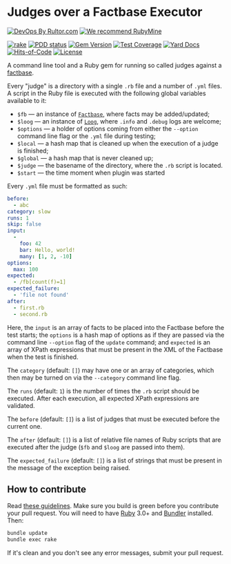 # Judges over a Factbase Executor

[![DevOps By Rultor.com](http://www.rultor.com/b/yegor256/judges)](http://www.rultor.com/p/yegor256/judges)
[![We recommend RubyMine](https://www.elegantobjects.org/rubymine.svg)](https://www.jetbrains.com/ruby/)

[![rake](https://github.com/yegor256/judges/actions/workflows/rake.yml/badge.svg)](https://github.com/yegor256/judges/actions/workflows/rake.yml)
[![PDD status](http://www.0pdd.com/svg?name=yegor256/judges)](http://www.0pdd.com/p?name=yegor256/judges)
[![Gem Version](https://badge.fury.io/rb/judges.svg)](http://badge.fury.io/rb/judges)
[![Test Coverage](https://img.shields.io/codecov/c/github/yegor256/judges.svg)](https://codecov.io/github/yegor256/judges?branch=master)
[![Yard Docs](http://img.shields.io/badge/yard-docs-blue.svg)](http://rubydoc.info/github/yegor256/judges/master/frames)
[![Hits-of-Code](https://hitsofcode.com/github/yegor256/judges)](https://hitsofcode.com/view/github/yegor256/judges)
[![License](https://img.shields.io/badge/license-MIT-green.svg)](https://github.com/yegor256/judges/blob/master/LICENSE.txt)

A command line tool and a Ruby gem for running so called judges against a
[factbase](https://github.com/yegor256/factbase).

Every "judge" is a directory with a single `.rb` file and a number
of `.yml` files. A script in the Ruby file is executed with the following
global variables available to it:

* `$fb` — an instance
  of [`Factbase`](https://www.rubydoc.info/gems/factbase/0.0.22/Factbase),
  where facts may be added/updated;
* `$loog` — an instance
  of [`Loog`](https://www.rubydoc.info/gems/loog/0.5.1/Loog),
  where `.info` and `.debug` logs are welcome;
* `$options` — a holder of options coming from either the `--option` command
  line flag or the `.yml` file during testing;
* `$local` — a hash map that is cleaned up when the execution of
  a judge is finished;
* `$global` — a hash map that is never cleaned up;
* `$judge` — the basename of the directory, where the `.rb` script is located.
* `$start` — the time moment when plugin was started

Every `.yml` file must be formatted as such:

```yaml
before:
  - abc
category: slow
runs: 1
skip: false
input:
  -
    foo: 42
    bar: Hello, world!
    many: [1, 2, -10]
options:
  max: 100
expected:
  - /fb[count(f)=1]
expected_failure:
  - 'file not found'
after:
  - first.rb
  - second.rb
```

Here, the `input` is an array of facts to be placed into the Factbase before
the test starts; the `options` is a hash map of options as if they are passed
via the command line `--option` flag of the `update` command; and `expected` is
an array of XPath expressions that must be present in the XML of the Factbase
when the test is finished.

The `category` (default: `[]`) may have one or an array of categories,
which then may be turned on via the `--category` command line flag.

The `runs` (default: `1`) is the number of times the `.rb` script should
be executed. After each execution, all expected XPath expressions are validated.

The `before` (default: `[]`) is a list of judges that must be executed before
the current one.

The `after` (default: `[]`) is a list of relative file names
of Ruby scripts that are executed after the judge
(`$fb` and `$loog` are passed into them).

The `expected_failure` (default: `[]`) is a list of strings that must
be present in the message of the exception being raised.

## How to contribute

Read
[these guidelines](https://www.yegor256.com/2014/04/15/github-guidelines.html).
Make sure you build is green before you contribute
your pull request. You will need to have
[Ruby](https://www.ruby-lang.org/en/) 3.0+ and
[Bundler](https://bundler.io/) installed. Then:

```bash
bundle update
bundle exec rake
```

If it's clean and you don't see any error messages, submit your pull request.
